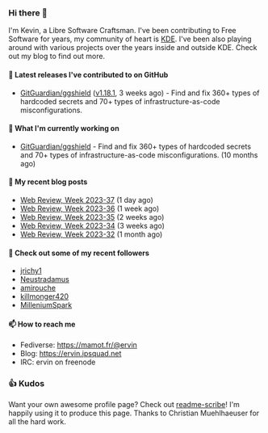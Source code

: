 ### Hi there 👋

I'm Kevin, a Libre Software Craftsman. I've been contributing to Free Software for years,
my community of heart is [KDE](https://kde.org). I've been also playing around with various
projects over the years inside and outside KDE. Check out my blog to find out more.

#### 🔭 Latest releases I've contributed to on GitHub

- [GitGuardian/ggshield](https://github.com/GitGuardian/ggshield) ([v1.18.1](https://github.com/GitGuardian/ggshield/releases/tag/v1.18.1), 3 weeks ago) - Find and fix 360&#43; types of hardcoded secrets and 70&#43; types of infrastructure-as-code misconfigurations.

#### 🌱 What I'm currently working on

- [GitGuardian/ggshield](https://github.com/GitGuardian/ggshield) - Find and fix 360&#43; types of hardcoded secrets and 70&#43; types of infrastructure-as-code misconfigurations. (10 months ago)

#### 📜 My recent blog posts

- [Web Review, Week 2023-37](https://ervin.ipsquad.net/blog/2023/09/15/web-review-week-2023-37/) (1 day ago)
- [Web Review, Week 2023-36](https://ervin.ipsquad.net/blog/2023/09/08/web-review-week-2023-36/) (1 week ago)
- [Web Review, Week 2023-35](https://ervin.ipsquad.net/blog/2023/09/01/web-review-week-2023-35/) (2 weeks ago)
- [Web Review, Week 2023-34](https://ervin.ipsquad.net/blog/2023/08/25/web-review-week-2023-34/) (3 weeks ago)
- [Web Review, Week 2023-32](https://ervin.ipsquad.net/blog/2023/08/11/web-review-week-2023-32/) (1 month ago)

#### 👯 Check out some of my recent followers

- [jrichy1](https://github.com/jrichy1)
- [Neustradamus](https://github.com/Neustradamus)
- [amirouche](https://github.com/amirouche)
- [killmonger420](https://github.com/killmonger420)
- [MilleniumSpark](https://github.com/MilleniumSpark)

#### 📫 How to reach me

- Fediverse: https://mamot.fr/@ervin
- Blog: https://ervin.ipsquad.net
- IRC: ervin on freenode

### 👍 Kudos

Want your own awesome profile page? Check out [readme-scribe](https://github.com/muesli/readme-scribe)!
I'm happily using it to produce this page. Thanks to Christian Muehlhaeuser for all the hard work.

